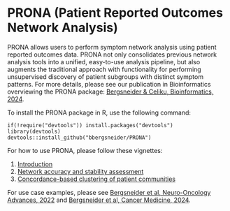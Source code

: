 # PRONA (Patient Reported Outcomes Network Analysis)
 
PRONA allows users to perform symptom network analysis using patient reported outcomes data. PRONA not only consolidates previous network analysis tools into a unified, easy-to-use analysis pipeline, but also augments the traditional approach with functionality for performing unsupervised discovery of patient subgroups with distinct symptom patterns. For more details, please see our publication in Bioinformatics overviewing the PRONA package: [Bergsneider & Celiku, Bioinformatics, 2024](https://pubmed.ncbi.nlm.nih.gov/39520406/).

To install the PRONA package in R, use the following command:

```
if(!require("devtools")) install.packages("devtools")
library(devtools)
devtools::install_github("bbergsneider/PRONA")
```

For how to use PRONA, please follow these vignettes:
1. [Introduction](https://rpubs.com/brandonbergs/prona-introduction)
2. [Network accuracy and stability assessment](https://rpubs.com/brandonbergs/PRONA-statistical-assessment)
3. [Concordance-based clustering of patient communities](https://rpubs.com/brandonbergs/prona-unsupervised-clustering)

For use case examples, please see [Bergsneider et al, Neuro-Oncology Advances, 2022](https://pubmed.ncbi.nlm.nih.gov/36820236/) and [Bergsneider et al, Cancer Medicine, 2024](https://pubmed.ncbi.nlm.nih.gov/39377555/).

